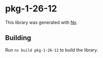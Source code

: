 # pkg-1-26-12

This library was generated with [Nx](https://nx.dev).

## Building

Run `nx build pkg-1-26-12` to build the library.
